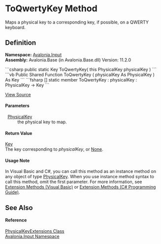 # ToQwertyKey Method


Maps a physical key to a corresponding key, if possible, on a QWERTY keyboard.



## Definition
**Namespace:** <a href="N_Avalonia_Input">Avalonia.Input</a>  
**Assembly:** Avalonia.Base (in Avalonia.Base.dll) Version: 11.2.0

<Tabs groupId="api-code-preview">
<TabItem value="csharp" label="C#">
```csharp
public static Key ToQwertyKey(
	this PhysicalKey physicalKey
)
```
</TabItem>
<TabItem value="vb" label="VB">
```vb
<ExtensionAttribute>
Public Shared Function ToQwertyKey ( 
	physicalKey As PhysicalKey
) As Key
```
</TabItem>
<TabItem value="fsharp" label="F#">
```fsharp
[<ExtensionAttribute>]
static member ToQwertyKey : 
        physicalKey : PhysicalKey -> Key 
```
</TabItem>
</Tabs>



<a href="https://github.com/AvaloniaUI/Avalonia/tree/master/src/Avalonia.Base/Input/PhysicalKeyExtensions.cs#L14" title="View the source code">View Source</a>



#### Parameters
<dl><dt>  <a href="T_Avalonia_Input_PhysicalKey">PhysicalKey</a></dt><dd>the physical key to map.</dd></dl>

#### Return Value
<a href="T_Avalonia_Input_Key">Key</a>  
The key corresponding to *physicalKey*, or <a href="T_Avalonia_Input_Key">None</a>.

#### Usage Note
In Visual Basic and C#, you can call this method as an instance method on any object of type <a href="T_Avalonia_Input_PhysicalKey">PhysicalKey</a>. When you use instance method syntax to call this method, omit the first parameter. For more information, see <a href="https://docs.microsoft.com/dotnet/visual-basic/programming-guide/language-features/procedures/extension-methods" target="_blank" rel="noopener noreferrer">Extension Methods (Visual Basic)</a> or <a href="https://docs.microsoft.com/dotnet/csharp/programming-guide/classes-and-structs/extension-methods" target="_blank" rel="noopener noreferrer">Extension Methods (C# Programming Guide)</a>.

## See Also


#### Reference
<a href="T_Avalonia_Input_PhysicalKeyExtensions">PhysicalKeyExtensions Class</a>  
<a href="N_Avalonia_Input">Avalonia.Input Namespace</a>  

